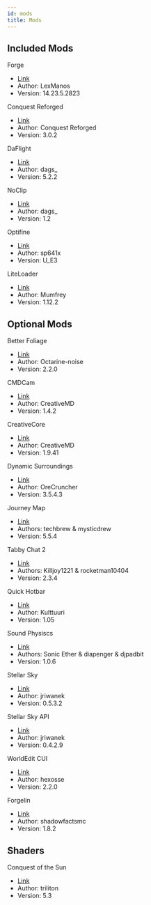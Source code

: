 ```yaml
---
id: mods
title: Mods
---
```


## Included Mods
Forge
- [Link](https://files.minecraftforge.net/)
- Author: LexManos
- Version: 14.23.5.2823

Conquest Reforged
- [Link](https://conquestreforged.com/)
- Author: Conquest Reforged
- Version: 3.0.2

DaFlight
- [Link](https://github.com/DaFlight/DaFlight)
- Author: dags_
- Version: 5.2.2

NoClip
- [Link](https://github.com/DaFlight/NoClip)
- Author: dags_
- Version: 1.2

Optifine
- [Link](https://optifine.net/)
- Author: sp641x
- Version: U_E3

LiteLoader
- [Link](http://www.liteloader.com)
- Author: Mumfrey
- Version: 1.12.2


## Optional Mods

Better Foliage
 - [Link](https://minecraft.curseforge.com/projects/better-foliage)
 - Author: Octarine-noise
 - Version: 2.2.0
 
 CMDCam
 - [Link](https://minecraft.curseforge.com/projects/cmdcam)
 - Author: CreativeMD
 - Version: 1.4.2
 
 CreativeCore
 - [Link](https://minecraft.curseforge.com/projects/creativecore)
 - Author: CreativeMD
 - Version: 1.9.41
 
 Dynamic Surroundings
 - [Link](https://minecraft.curseforge.com/projects/dynamic-surroundings)
 - Author: OreCruncher
 - Version: 3.5.4.3
 
 Journey Map
 - [Link](https://minecraft.curseforge.com/projects/journeymap)
 - Authors: techbrew & mysticdrew
 - Version: 5.5.4
 
 Tabby Chat 2
 - [Link](https://minecraft.curseforge.com/projects/tabbychat-2)
 - Authors: Killjoy1221 & rocketman10404
 - Version: 2.3.4
 
 Quick Hotbar
 - [Link](https://minecraft.curseforge.com/projects/quick-hotbar)
 - Author: Kulttuuri
 - Version: 1.05
 
 Sound Physiscs
 - [Link](https://github.com/djpadbit/Sound-Physics)
 - Authors: Sonic Ether & diapenger & djpadbit
 - Version: 1.0.6
 
 Stellar Sky
 - [Link](https://minecraft.curseforge.com/projects/stellar-sky)
 - Author: jriwanek
 - Version: 0.5.3.2
 
  Stellar Sky API
 - [Link](https://minecraft.curseforge.com/projects/stellar-api)
 - Author: jriwanek
 - Version: 0.4.2.9
 
 WorldEdit CUI
 - [Link](https://minecraft.curseforge.com/projects/worldeditcui-forge-edition-2)
 - Author: hexosse
 - Version: 2.2.0
 
 Forgelin
 - [Link](https://minecraft.curseforge.com/projects/shadowfacts-forgelin)
 - Author: shadowfactsmc
 - Version: 1.8.2
 
 ## Shaders
 
 Conquest of the Sun
 - [Link](https://johanfossum.wixsite.com/trilitons-shaders)
 - Author: triliton
 - Version: 5.3
